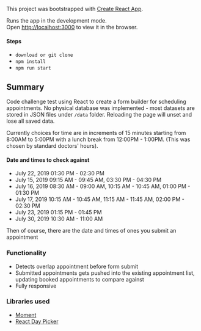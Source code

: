 This project was bootstrapped with [Create React App](https://github.com/facebook/create-react-app).

Runs the app in the development mode.<br>
Open [http://localhost:3000](http://localhost:3000) to view it in the browser.

#### Steps
* `download or git clone`
* `npm install`
* `npm run start`

## Summary

Code challenge test using React to create a form builder for scheduling appointments. No physical database was implemented - most datasets are stored in JSON files under `/data` folder. Reloading the page will unset and lose all saved data.

Currently choices for time are in increments of 15 minutes starting from 8:00AM to 5:00PM with a lunch break from 12:00PM - 1:00PM. (This was chosen by standard doctors' hours).

#### Date and times to check against
* July 22, 2019 01:30 PM - 02:30 PM
* July 15, 2019 09:15 AM - 09:45 AM, 03:30 PM - 04:30 PM
* July 16, 2019 08:30 AM - 09:00 AM, 10:15 AM - 10:45 AM, 01:00 PM - 01:30 PM
* July 17, 2019 10:15 AM - 10:45 AM, 11:15 AM - 11:45 AM, 02:00 PM - 02:30 PM
* July 23, 2019 01:15 PM - 01:45 PM
* July 30, 2019 10:30 AM - 11:00 AM

Then of course, there are the date and times of ones you submit an appointment

### Functionality
* Detects overlap appointment before form submit
* Submitted appointments gets pushed into the existing appointment list, updating booked appointments to compare against 
* Fully responsive

### Libraries used
* [Moment](https://github.com/moment/moment)
* [React Day Picker](https://github.com/gpbl/react-day-picker)





